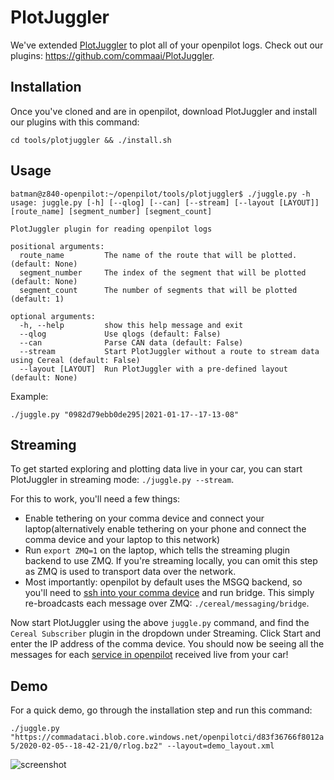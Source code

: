 # PlotJuggler

We've extended [PlotJuggler](https://github.com/facontidavide/PlotJuggler) to plot all of your openpilot logs. Check out our plugins: https://github.com/commaai/PlotJuggler.

## Installation

Once you've cloned and are in openpilot, download PlotJuggler and install our plugins with this command:

`cd tools/plotjuggler && ./install.sh`

## Usage

```
batman@z840-openpilot:~/openpilot/tools/plotjuggler$ ./juggle.py -h
usage: juggle.py [-h] [--qlog] [--can] [--stream] [--layout [LAYOUT]] [route_name] [segment_number] [segment_count]

PlotJuggler plugin for reading openpilot logs

positional arguments:
  route_name         The name of the route that will be plotted. (default: None)
  segment_number     The index of the segment that will be plotted (default: None)
  segment_count      The number of segments that will be plotted (default: 1)

optional arguments:
  -h, --help         show this help message and exit
  --qlog             Use qlogs (default: False)
  --can              Parse CAN data (default: False)
  --stream           Start PlotJuggler without a route to stream data using Cereal (default: False)
  --layout [LAYOUT]  Run PlotJuggler with a pre-defined layout (default: None)
```

Example:

`./juggle.py "0982d79ebb0de295|2021-01-17--17-13-08"`

## Streaming

To get started exploring and plotting data live in your car, you can start PlotJuggler in streaming mode: `./juggle.py --stream`.

For this to work, you'll need a few things:
- Enable tethering on your comma device and connect your laptop(alternatively enable tethering on your phone and connect the comma device and your laptop to this network)
- Run `export ZMQ=1` on the laptop, which tells the streaming plugin backend to use ZMQ. If you're streaming locally, you can omit this step as ZMQ is used to transport data over the network.
- Most importantly: openpilot by default uses the MSGQ backend, so you'll need to [ssh into your comma device](https://github.com/commaai/openpilot/wiki/SSH) and run bridge. This simply re-broadcasts each message over ZMQ: `./cereal/messaging/bridge`.

Now start PlotJuggler using the above `juggle.py` command, and find the `Cereal Subscriber` plugin in the dropdown under Streaming. Click Start and enter the IP address of the comma device. You should now be seeing all the messages for each [service in openpilot](https://github.com/commaai/cereal/blob/master/services.py) received live from your car!

## Demo

For a quick demo, go through the installation step and run this command:

`./juggle.py "https://commadataci.blob.core.windows.net/openpilotci/d83f36766f8012a5/2020-02-05--18-42-21/0/rlog.bz2" --layout=demo_layout.xml`


![screenshot](https://i.imgur.com/cizHCH3.png)
